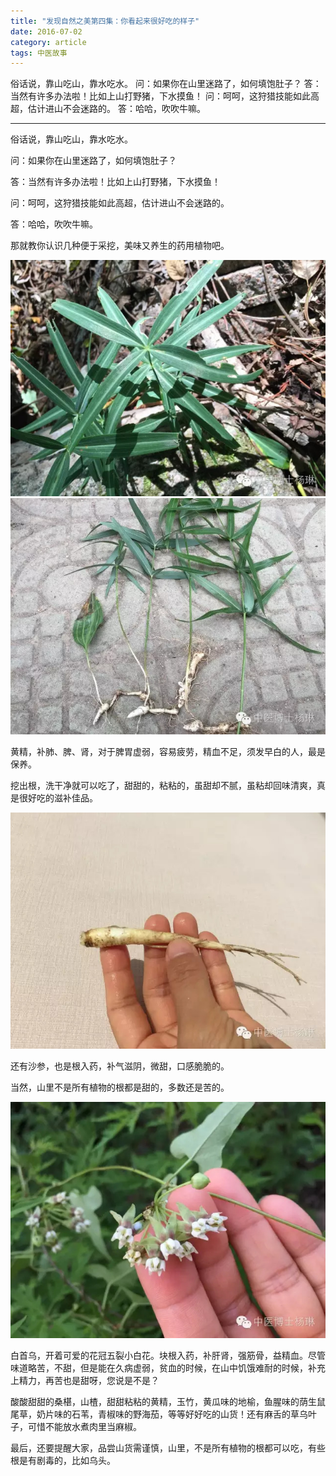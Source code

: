 ```yaml
---
title: "发现自然之美第四集：你看起来很好吃的样子"
date: 2016-07-02
category: article
tags: 中医故事
---
```


俗话说，靠山吃山，靠水吃水。
问：如果你在山里迷路了，如何填饱肚子？
答：当然有许多办法啦！比如上山打野猪，下水摸鱼！
问：呵呵，这狩猎技能如此高超，估计进山不会迷路的。
答：哈哈，吹吹牛嘛。

***

俗话说，靠山吃山，靠水吃水。

问：如果你在山里迷路了，如何填饱肚子？

答：当然有许多办法啦！比如上山打野猪，下水摸鱼！

问：呵呵，这狩猎技能如此高超，估计进山不会迷路的。

答：哈哈，吹吹牛嘛。

那就教你认识几种便于采挖，美味又养生的药用植物吧。

![](/media/2016/07/02-01.jpg)
![](/media/2016/07/02-02.jpg)

黄精，补肺、脾、肾，对于脾胃虚弱，容易疲劳，精血不足，须发早白的人，最是保养。

挖出根，洗干净就可以吃了，甜甜的，粘粘的，虽甜却不腻，虽粘却回味清爽，真是很好吃的滋补佳品。

![](/media/2016/07/02-03.jpg)

还有沙参，也是根入药，补气滋阴，微甜，口感脆脆的。

当然，山里不是所有植物的根都是甜的，多数还是苦的。

![](/media/2016/07/02-04.jpg)

白首乌，开着可爱的花冠五裂小白花。块根入药，补肝肾，强筋骨，益精血。尽管味道略苦，不甜，但是能在久病虚弱，贫血的时候，在山中饥饿难耐的时候，补充上精力，再苦也是甜呀，您说是不是？

酸酸甜甜的桑椹，山楂，甜甜粘粘的黄精，玉竹，黄瓜味的地榆，鱼腥味的荫生鼠尾草，奶片味的石苇，青椒味的野海茄，等等好好吃的山货！还有麻舌的草乌叶子，可惜不能放水煮肉里当麻椒。

最后，还要提醒大家，品尝山货需谨慎，山里，不是所有植物的根都可以吃，有些根是有剧毒的，比如乌头。

